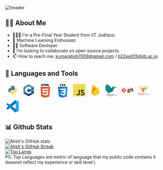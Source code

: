 ![header](https://capsule-render.vercel.app/api?text=Hii%20Atish%20here!💻&animation=fadeIn&type=waving&color=gradient&height=100)

## 🙋‍♂️ About Me
- 👨🏼‍🎓 I'm a Pre-Final Year Student from IIT Jodhpur.<br>
- 🌱 Machine Learning Enthusiast.<br>
- 👨‍💻 Software Devloper<br>
- 👯 I’m looking to collaborate on open source projects.<br>
- 📫 How to reach me: <a href="mailto:kumaratish7009@gmail.com">kumaratish7009@gmail.com</a> / <a href="mailto:b22ee015@iitj.ac.in">b22ee015@iitj.ac.in</a><br>
## 🚀 Languages and Tools
<p align="left">
<img src="https://raw.githubusercontent.com/github/explore/80688e429a7d4ef2fca1e82350fe8e3517d3494d/topics/python/python.png" alt="Python" height="40" style="vertical-align:top; margin:4px">
<img src="https://raw.githubusercontent.com/github/explore/80688e429a7d4ef2fca1e82350fe8e3517d3494d/topics/cpp/cpp.png" alt="C++" height="40" style="vertical-align:top; margin:4px">
<img src="https://raw.githubusercontent.com/github/explore/80688e429a7d4ef2fca1e82350fe8e3517d3494d/topics/html/html.png" alt="html" height="44" style="vertical-align:top; margin:4px">
<img src="https://raw.githubusercontent.com/github/explore/80688e429a7d4ef2fca1e82350fe8e3517d3494d/topics/css/css.png" alt="html" height="44" style="vertical-align:top; margin:4px">
<img src="https://raw.githubusercontent.com/github/explore/80688e429a7d4ef2fca1e82350fe8e3517d3494d/topics/javascript/javascript.png" alt="Javascript" height="40" style="vertical-align:top; margin:4px">
<img src="https://raw.githubusercontent.com/github/explore/80688e429a7d4ef2fca1e82350fe8e3517d3494d/topics/firebase/firebase.png" alt="firebase" height="40" style="vertical-align:top; margin:4px">
<img src="https://raw.githubusercontent.com/github/explore/80688e429a7d4ef2fca1e82350fe8e3517d3494d/topics/latex/latex.png" alt="latex" height="40" style="vertical-align:top; margin:4px">
<img src="https://raw.githubusercontent.com/github/explore/80688e429a7d4ef2fca1e82350fe8e3517d3494d/topics/git/git.png" alt="git" height="40" style="vertical-align:top; margin:4px">
<img src="https://raw.githubusercontent.com/github/explore/80688e429a7d4ef2fca1e82350fe8e3517d3494d/topics/tensorflow/tensorflow.png" alt="tensorflow" height="40" style="vertical-align:top; margin:4px">
<img src="https://raw.githubusercontent.com/github/explore/80688e429a7d4ef2fca1e82350fe8e3517d3494d/topics/visual-studio-code/visual-studio-code.png" alt="VS Code" height="40" style="vertical-align:top; margin:4px">
</p>

## 📊 Github Stats
![Atish's GitHub stats](https://github-readme-stats.vercel.app/api?username=akb22ee015&show_icons=true&theme=github_dark&hide_border=True)\
[![Atish's GitHub Streak](https://github-readme-streak-stats.herokuapp.com/?user=akb22ee015&currStreakNum=2FD3EB&fire=pink&sideLabels=F00&date_format=[Y.]n.j&theme=github-dark-blue)](https://git.io/streak-stats)\
[![Top Langs](https://github-readme-stats.vercel.app/api/top-langs/?username=akb22ee015&layout=compact&theme=github_dark&hide_border=True&langs_count=10)]()\
PS: Top Languages are metric of language that my public code contains it doesnot reflect my experience or skill level.\
